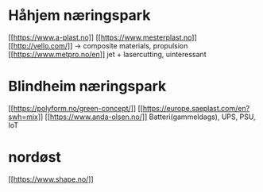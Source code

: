 # Håhjem næringspark
[[https://www.a-plast.no]]
[[https://www.mesterplast.no]]
[[http://vello.com/]] -> composite materials, propulsion
[[https://www.metpro.no/en]] jet + lasercutting, uinteressant

# Blindheim næringspark
[[https://polyform.no/green-concept/]]
[[https://europe.saeplast.com/en?swh=mix]]
[[https://www.anda-olsen.no/]] Batteri(gammeldags), UPS, PSU, IoT


# nordøst
[[https://www.shape.no/]]
